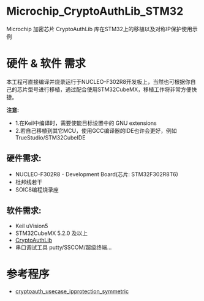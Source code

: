 # Microchip_CryptoAuthLib_STM32
Microchip 加密芯片 CryptoAuthLib 库在STM32上的移植以及对称IP保护使用示例


# 硬件 & 软件 需求
本工程可直接编译并烧录运行于NUCLEO-F302R8开发板上，当然也可根据你自己的芯片型号进行移植，通过配合使用STM32CubeMX，移植工作将非常方便快捷。

**注意:**
 - 1.在Keil中编译时，需要使能目标设置中的 GNU extensions
 - 2.若自己移植到其它MCU，使用GCC编译器的IDE也许会更好，例如 TrueStudio/STM32CubeIDE


## 硬件需求:
 - NUCLEO-F302R8 - Development Board(芯片: STM32F302R8T6)
 - 杜邦线若干
 - SOIC8编程烧录座

## 软件需求:
 - Keil uVision5
 - STM32CubeMX 5.2.0 及以上
 - [CryptoAuthLib](https://github.com/MicrochipTech/cryptoauthlib)
 - 串口调试工具 putty/SSCOM/超级终端...

# 参考程序
 - [cryptoauth_usecase_ipprotection_symmetric](https://github.com/MicrochipTech/cryptoauth_usecase_ipprotection_symmetric)
